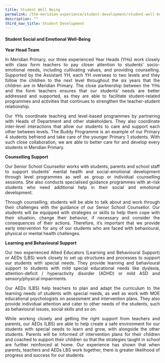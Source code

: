```yaml
---
title: Student Well Being
permalink: /the-meridian-experience/student-development/student-well-being/
description: ""
third_nav_title: Student Development
---
```

#### Student Social and Emotional Well-Being

**Year Head Team**

<p align = "justify">In Meridian Primary, our three experienced Year Heads (YHs) work closely with class form teachers to pay closer attention to students' socio-emotional needs, including cultivating values, and providing counselling. Supported by the Assistant YH, each YH oversees to two levels and they follow the children to the next level throughout the six years that the children are in Meridian Primary. The close partnership between the YHs and the form teachers ensures that our students’ needs are better addressed and supported, as they are able to facilitate student-related programmes and activities that continues to strengthen the teacher-student relationship.</p>

<p align= "justify">Our YHs coordinate teaching and level-based programmes by partnering with Heads of Department and other stakeholders. They also coordinate inter-level interactions that allow our students to care and support each other between levels. The Buddy Programme is an example of our Primary 4 students befriend and take care of the younger Primary 1 students. With such close collaboration, we are able to better care for and develop every students in Meridian Primary.</p>

**Counselling Support**
	
<p align = "justify">Our Senior School Counsellor works with students, parents and school staff to support students’ mental health and social-emotional development through level programmes as well as group or individual counselling sessions. She also conducts specialised guidance programmes with at-risk students who need additional help in their social and emotional development.</p>

<p align = "justify">Through counselling, students will be able to talk about and work through their challenges with the guidance of our Senior School Counsellor. Our students will be equipped with strategies or skills to help them cope with their situation, change their behavior, if necessary and consider the consequences of their actions. Therefore, it’s important that we provide early intervention for any of our students who are faced with behavioural, physical or mental health challenges.</p>

**Learning and Behavioural Support**

<p align = "justify">Our two experienced Allied Educators (Learning and Behavioural Support) or AEDs (LBS) work closely to set up structures and processes to support our students with special needs. They provide learning and behavioural support to students with mild special educational needs like dyslexia, attention-deficit / hyperactivity disorder (ADHD) or mild ASD and sensory/physical impairments.</p>

<p align = "justify">Our AEDs (LBS) help teachers to plan and adapt the curriculum to the learning needs of students with special needs, as well as work with MOE educational psychologists on assessment and intervention plans. They also provide individual attention and cater to other needs of the students, such as behavioural issues, social skills and so on.</p>

<p align = "justify">While working closely and getting the right support from teachers and parents, our AEDs (LBS) are able to help create a safe environment for our students with special needs to learn and grow, with alongside the other students. Parents will be informed of intervention plans for their children and coached to support their children so that the strategies taught in school are further reinforced at home. Our experience has shown that when parents, teachers and AEDs LBS work together, there is greater likelihood of progress and success for our students.</p>




	